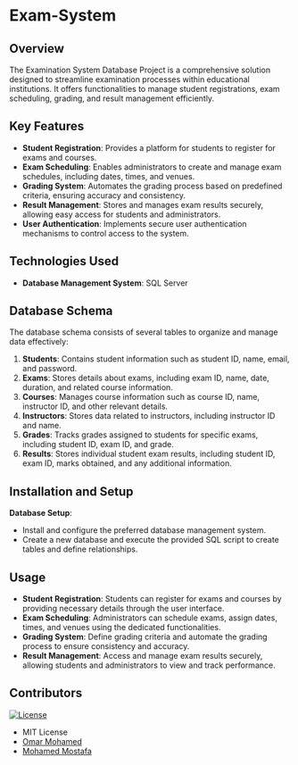 # Exam-System



  
## Overview
The Examination System Database Project is a comprehensive solution designed to streamline examination processes within educational institutions. It offers functionalities to manage student registrations, exam scheduling, grading, and result management efficiently.

## Key Features
- **Student Registration**: Provides a platform for students to register for exams and courses.
- **Exam Scheduling**: Enables administrators to create and manage exam schedules, including dates, times, and venues.
- **Grading System**: Automates the grading process based on predefined criteria, ensuring accuracy and consistency.
- **Result Management**: Stores and manages exam results securely, allowing easy access for students and administrators.
- **User Authentication**: Implements secure user authentication mechanisms to control access to the system.

## Technologies Used
- **Database Management System**: SQL Server

## Database Schema
The database schema consists of several tables to organize and manage data effectively:

1. **Students**: Contains student information such as student ID, name, email, and password.
2. **Exams**: Stores details about exams, including exam ID, name, date, duration, and related course information.
3. **Courses**: Manages course information such as course ID, name, instructor ID, and other relevant details.
4. **Instructors**: Stores data related to instructors, including instructor ID and name.
5. **Grades**: Tracks grades assigned to students for specific exams, including student ID, exam ID, and grade.
6. **Results**: Stores individual student exam results, including student ID, exam ID, marks obtained, and any additional information.

## Installation and Setup
 **Database Setup**:
   - Install and configure the preferred database management system.
   - Create a new database and execute the provided SQL script to create tables and define relationships.


## Usage
- **Student Registration**: Students can register for exams and courses by providing necessary details through the user interface.
- **Exam Scheduling**: Administrators can schedule exams, assign dates, times, and venues using the dedicated functionalities.
- **Grading System**: Define grading criteria and automate the grading process to ensure consistency and accuracy.
- **Result Management**: Access and manage exam results securely, allowing students and administrators to view and track performance.


## Contributors
[![License](https://img.shields.io/:License-MIT-blue.svg?style=flat-square)](http://badges.mit-license.org)
- MIT License
- [Omar Mohamed](https://github.com/omarmohamedpt)
- [Mohamed Mostafa](https://github.com/mo7ammedd)
